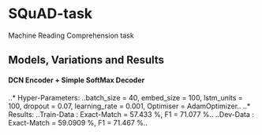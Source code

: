 # SQuAD-task
Machine Reading Comprehension task

## Models, Variations and Results
#### DCN Encoder + Simple SoftMax Decoder
..* Hyper-Parameters:
..batch_size = 40, embed_size = 100, lstm_units = 100, dropout = 0.07, learning_rate = 0.001, Optimiser = AdamOptimizer..
..* Results:
..Train-Data : Exact-Match = 57.433 %, F1 = 71.077 %..
..Dev-Data   : Exact-Match = 59.0909 %, F1 = 71.467 %..
    
